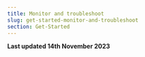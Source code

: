 ```yaml
---
title: Monitor and troubleshoot
slug: get-started-monitor-and-troubleshoot
section: Get-Started
---
```


**Last updated 14th November 2023**

